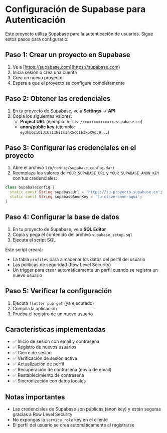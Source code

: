 # Configuración de Supabase para Autenticación

Este proyecto utiliza Supabase para la autenticación de usuarios. Sigue estos pasos para configurarlo:

## Paso 1: Crear un proyecto en Supabase

1. Ve a [https://supabase.com](https://supabase.com)
2. Inicia sesión o crea una cuenta
3. Crea un nuevo proyecto
4. Espera a que el proyecto se configure completamente

## Paso 2: Obtener las credenciales

1. En tu proyecto de Supabase, ve a **Settings** → **API**
2. Copia los siguientes valores:
   - **Project URL** (ejemplo: `https://xxxxxxxxxxxxx.supabase.co`)
   - **anon/public key** (ejemplo: `eyJhbGciOiJIUzI1NiIsInR5cCI6IkpXVCJ9...`)

## Paso 3: Configurar las credenciales en el proyecto

1. Abre el archivo `lib/config/supabase_config.dart`
2. Reemplaza los valores de `YOUR_SUPABASE_URL` y `YOUR_SUPABASE_ANON_KEY` con tus credenciales:

```dart
class SupabaseConfig {
  static const String supabaseUrl = 'https://tu-proyecto.supabase.co';
  static const String supabaseAnonKey = 'tu-clave-anon-aqui';
}
```

## Paso 4: Configurar la base de datos

1. En tu proyecto de Supabase, ve a **SQL Editor**
2. Copia y pega el contenido del archivo `supabase_setup.sql`
3. Ejecuta el script SQL

Este script creará:
- La tabla `profiles` para almacenar los datos del perfil del usuario
- Las políticas de seguridad (Row Level Security)
- Un trigger para crear automáticamente un perfil cuando se registra un nuevo usuario

## Paso 5: Verificar la configuración

1. Ejecuta `flutter pub get` (ya ejecutado)
2. Compila la aplicación
3. Prueba el registro de un nuevo usuario

## Características implementadas

- ✅ Inicio de sesión con email y contraseña
- ✅ Registro de nuevos usuarios
- ✅ Cierre de sesión
- ✅ Verificación de sesión activa
- ✅ Actualización de perfil
- ✅ Recuperación de contraseña (envío de email)
- ✅ Restablecimiento de contraseña
- ✅ Sincronización con datos locales

## Notas importantes

- Las credenciales de Supabase son públicas (anon key) y están seguras gracias a Row Level Security
- No expongas la `service_role` key en el cliente
- El perfil del usuario se crea automáticamente al registrarse

